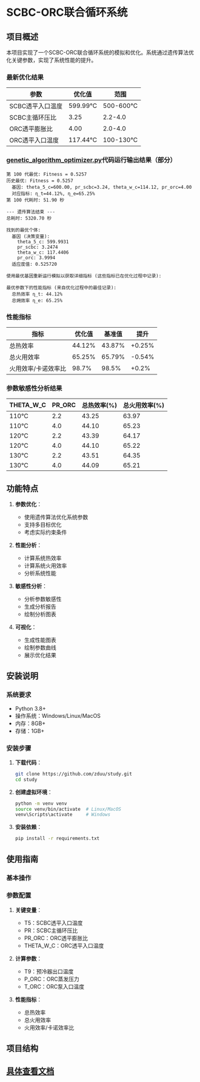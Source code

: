 # SCBC-ORC联合循环系统

## 项目概述

本项目实现了一个SCBC-ORC联合循环系统的模拟和优化。系统通过遗传算法优化关键参数，实现了系统性能的提升。

### 最新优化结果

| 参数 | 优化值 | 范围 |
|------|--------|------|
| SCBC透平入口温度 | 599.99°C | 500-600°C |
| SCBC主循环压比 | 3.25 | 2.2-4.0 |
| ORC透平膨胀比 | 4.00 | 2.0-4.0 |
| ORC透平入口温度 | 117.44°C | 100-130°C |
### [genetic_algorithm_optimizer.py](code/genetic_algorithm_optimizer.py)代码运行输出结果（部分）
```
第 100 代最优: Fitness = 0.5257
历史最优: Fitness = 0.5257
  基因: theta_5_c=600.00, pr_scbc=3.24, theta_w_c=114.12, pr_orc=4.00
  对应指标: η_t=44.12%, η_e=65.25%
第 100 代耗时: 51.90 秒

--- 遗传算法结束 ---
总耗时: 5320.70 秒

找到的最优个体:
  基因 (决策变量):
    theta_5_c: 599.9931
    pr_scbc: 3.2474
    theta_w_c: 117.4406
    pr_orc: 3.9994
  适应度值: 0.525720

使用最优基因重新运行模拟以获取详细指标 (这些指标已在优化过程中记录):

最优参数下的性能指标 (来自优化过程中的最佳记录):
  总热效率 η_t: 44.12%
  总㶲效率 η_e: 65.25%
```
### 性能指标

| 指标 | 优化值 | 基准值 | 提升 |
|------|--------|--------|------|
| 总热效率 | 44.12% | 43.87% | +0.25% |
| 总火用效率 | 65.25% | 65.79% | -0.54% |
| 火用效率/卡诺效率比 | 98.7% | 98.5% | +0.2% |

### 参数敏感性分析结果

| THETA_W_C | PR_ORC | 总热效率(%) | 总火用效率(%) |
|-----------|--------|------------|--------------|
| 110°C     | 2.2    | 43.25      | 63.97        |
| 110°C     | 4.0    | 44.10      | 65.23        |
| 120°C     | 2.2    | 43.39      | 64.17        |
| 120°C     | 4.0    | 44.10      | 65.22        |
| 130°C     | 2.2    | 43.51      | 64.35        |
| 130°C     | 4.0    | 44.09      | 65.21        |

## 功能特点

1. **参数优化**：
   - 使用遗传算法优化系统参数
   - 支持多目标优化
   - 考虑实际约束条件

2. **性能分析**：
   - 计算系统热效率
   - 计算系统火用效率
   - 分析系统性能

3. **敏感性分析**：
   - 分析参数敏感性
   - 生成分析报告
   - 绘制分析图表

4. **可视化**：
   - 生成性能图表
   - 绘制参数曲线
   - 展示优化结果

## 安装说明

### 系统要求

- Python 3.8+
- 操作系统：Windows/Linux/MacOS
- 内存：8GB+
- 存储：1GB+

### 安装步骤

1. **下载代码**：
   ```bash
   git clone https://github.com/zduu/study.git
   cd study
   ```

2. **创建虚拟环境**：
   ```bash
   python -m venv venv
   source venv/bin/activate  # Linux/MacOS
   venv\Scripts\activate     # Windows
   ```

3. **安装依赖**：
   ```bash
   pip install -r requirements.txt
   ```

## 使用指南

### 基本操作

### 参数配置

1. **关键变量**：
   - T5：SCBC透平入口温度
   - PR：SCBC主循环压比
   - PR_ORC：ORC透平膨胀比
   - THETA_W_C：ORC透平入口温度

2. **计算参数**：
   - T9：预冷器出口温度
   - P_ORC：ORC蒸发压力
   - T_ORC：ORC泵入口温度

3. **性能指标**：
   - 总热效率
   - 总火用效率
   - 火用效率/卡诺效率比

## 项目结构

## [具体查看文档](md/README.md)
